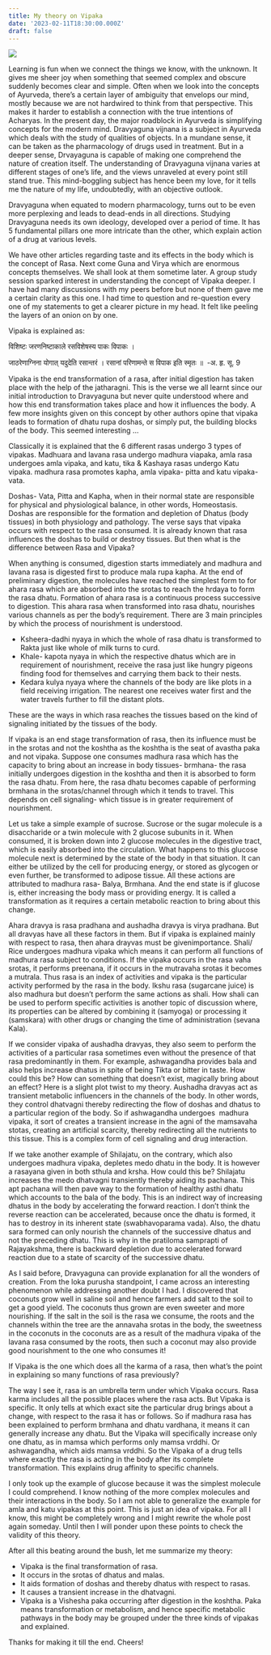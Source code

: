 ```yaml
---
title: My theory on Vipaka
date: '2023-02-11T18:30:00.000Z'
draft: false
---
```


![](/uploads/julien-tromeur-XChsbHDigQM-unsplash.jpg "")

Learning is fun when we connect the things we know, with the unknown. It gives me sheer joy when something that seemed complex and obscure suddenly becomes clear and simple. Often when we look into the concepts of Ayurveda, there’s a certain layer of ambiguity that envelops our mind, mostly because we are not hardwired to
think from that perspective. This makes it harder to establish a connection with the true intentions of Acharyas. In the present day, the major roadblock in Ayurveda is simplifying concepts for the modern mind. Dravyaguna vijnana is a subject in Ayurveda which deals with the study of qualities of objects. In a mundane sense, it can be taken as the pharmacology of drugs used in treatment. But in a deeper sense, Drvayaguna is capable of making one comprehend the nature of creation itself. The understanding of Dravyaguna vijnana varies at different stages of
one’s life, and the views unraveled at every point still stand true. This mind-boggling subject has hence been my love, for it tells me the nature of my life, undoubtedly, with an objective outlook.&#x20;

Dravyaguna when equated to modern pharmacology, turns out to be even more perplexing and leads to dead-ends in all directions. Studying Dravyaguna needs its own ideology, developed over a period of time. It has 5 fundamental pillars one more intricate than the other, which explain action of a drug at various levels.&#x20;

We have other articles regarding taste and its effects in the body which is the concept of Rasa. Next come Guna and Virya which are enormous concepts themselves. We shall look at them sometime later. A group study session sparked interest in understanding the concept of Vipaka deeper. I have had many discussions with my peers before but none of them gave me a certain clarity as this one. I had time to question and re-question every one of my statements to get a clearer picture in my head. It felt like peeling the layers of an onion on by one.&#x20;

Vipaka is explained as:

विशिष्टः जरणनिष्टाकाले रसविशेषस्य पाकः विपाकः ।&#x20;

जाठरेणाग्निना योगात् यदुदेति रसान्तरं ।&#x20;
रसानां परिणामन्ते स विपाक इति स्मृतः ॥   -अ. हृ. सू. 9&#x20;

Vipaka is the end transformation of a rasa, after initial digestion has taken place with the help of the jatharagni. This is the verse we all learnt since our initial introduction to Dravyaguna but never quite understood where and how this end transformation takes place and how it influences the body. A few more insights given on this concept by other authors opine that vipaka leads to formation of dhatu rupa doshas, or simply put, the building blocks of the body. This seemed interesting …

Classically it is explained that the 6 different rasas undergo 3 types of vipakas. Madhuara and lavana rasa undergo madhura viapaka, amla rasa undergoes amla vipaka, and katu, tika & Kashaya rasas undergo Katu vipaka. madhura rasa promotes kapha, amla vipaka- pitta and katu vipaka- vata.&#x20;

Doshas- Vata, Pitta and Kapha, when in their normal state are responsible for physical and physiological balance, in other words, Homeostasis. Doshas are responsible for the formation and depletion of Dhatus (body tissues) in both physiology and pathology. The verse says that vipaka occurs with respect to the rasa consumed. It is already known that rasa influences the doshas to build or destroy tissues. But then what is the difference between Rasa and Vipaka?&#x20;

When anything is consumed, digestion starts immediately and madhura and lavana rasa is digested first to produce mala rupa kapha. At the end of preliminary digestion, the molecules have reached the simplest form to for ahara rasa which are absorbed into the srotas to reach the hrdaya to form the rasa dhatu. Formation of ahara rasa is a continuous process successive to digestion. This ahara rasa when transformed into rasa dhatu, nourishes various channels as per the body’s requirement. There are 3 main principles by which the process of nourishment is understood.&#x20;

* Ksheera-dadhi nyaya in which the whole of rasa dhatu is transformed to Rakta just like whole of milk turns to curd.&#x20;
* Khale- kapota nyaya in which the respective dhatus which are in requirement of nourishment, receive the rasa just like hungry pigeons finding food for themselves and carrying them back to their nests.
* Kedara kulya nyaya where the channels of the body are like plots in a field receiving irrigation. The nearest one receives water first and the water travels further to fill the distant plots.&#x20;

These are the ways in which rasa reaches the tissues based on the kind of signaling initiated by the tissues of the body.&#x20;

If vipaka is an end stage transformation of rasa, then its influence must be in the srotas and not the koshtha as the koshtha is the seat of avastha paka and not vipaka. Suppose one consumes madhura rasa which has the capacity to bring about an increase in body tissues- brmhana- the rasa initially undergoes digestion in the koshtha and then it is absorbed to form the rasa dhatu. From here, the rasa dhatu becomes capable of performing brmhana in the srotas/channel through which it tends to travel. This depends on cell signaling- which tissue is in greater requirement of nourishment.&#x20;

Let us take a simple example of sucrose. Sucrose or the sugar molecule is a disaccharide or a twin molecule with 2 glucose subunits in it. When consumed, it is broken down into 2 glucose molecules in the digestive tract, which is easily absorbed into the circulation. What happens to this glucose molecule next is determined by the state of the body in that situation. It can either be utilized by the cell for producing energy, or stored as glycogen or even further, be transformed to adipose tissue. All these actions are attributed to madhura rasa- Balya, Brmhana. And the end state is if glucose is, either increasing the body mass or providing energy. It is called a transformation as it requires a certain metabolic reaction to bring about this change.&#x20;

Ahara dravya is rasa pradhana and aushadha dravya is virya pradhana. But all dravyas have all these factors in them. But if vipaka is explained mainly with respect to rasa, then ahara drayvas must be givenimportance. Shali/ Rice undergoes madhura vipaka which means it can perform all functions of madhura rasa subject to conditions. If the vipaka occurs in the rasa vaha srotas, it performs preenana, if it occurs in the mutravaha srotas it becomes a mutrala. Thus rasa is an index of activities and vipaka is the particular activity performed by the rasa in the body. Ikshu rasa (sugarcane juice) is also madhura but doesn’t perform the same actions as shali. How shali can be used to perform specific activities is another topic of discussion where, its properties can be altered by combining it (samyoga) or processing it (samskara) with other drugs or changing the time of administration (sevana Kala).&#x20;

If we consider vipaka of aushadha dravyas, they also seem to perform the activities of a particular rasa sometimes even without the presence of that rasa predominantly in them. For example, ashwagandha provides bala and also helps increase dhatus in spite of being Tikta or bitter in taste. How could this be? How can something that doesn’t exist, magically bring about an effect? Here is a slight plot twist to my theory. Aushadha dravyas act as transient
metabolic influencers in the channels of the body. In other words, they control dhatvagni thereby redirecting the flow of doshas and dhatus to a particular region of the body. So if ashwagandha undergoes  madhura vipaka, it sort of creates a transient increase in the agni of the mamsavaha stotas, creating an artificial scarcity, thereby redirecting all the nutrients to this tissue. This is a complex form of cell signaling and drug interaction.

If we take another example of Shilajatu, on the contrary, which also undergoes madhura vipaka, depletes medo dhatu in the body. It is however a rasayana given in both sthula and krsha. How could this be? Shilajatu increases the medo dhatvagni transiently thereby aiding its pachana. This apt pachana will then pave way to the formation of healthy asthi dhatu which accounts to the bala of the body. This is an indirect way of increasing dhatus in the body by accelerating the forward reaction. I don’t think the reverse reaction can be accelerated, because once the dhatu is formed, it has to destroy in its inherent state (swabhavoparama vada). Also, the dhatu sara formed can only
nourish the channels of the successive dhatus and not the preceding dhatu. This is why in the pratiloma samprapti of Rajayakshma, there is backward depletion due to accelerated forward reaction due to a state of scarcity of the
successive dhatu.&#x20;

As I said before, Dravyaguna can provide explanation for all the wonders of creation. From the loka purusha standpoint, I came across an interesting phenomenon while addressing another doubt I had. I discovered that
coconuts grow well in saline soil and hence farmers add salt to the soil to get a good yield. The coconuts thus grown are even sweeter and more nourishing. If the salt in the soil is the rasa we consume, the roots and the channels within the tree are the annavaha srotas in the body, the sweetness in the coconuts in the coconuts are as a result of the madhura vipaka of the lavana rasa consumed by the roots, then such a coconut may also provide good nourishment to the one who consumes it!

If Vipaka is the one which does all the karma of a rasa, then what’s the point in explaining so many functions of rasa previously?&#x20;

The way I see it, rasa is an umbrella term under which Vipaka occurs. Rasa karma includes all the possible places where the rasa acts. But Vipaka is specific. It only tells at which exact site the particular drug brings about a change, with respect to the rasa it has or follows. So if madhura rasa has been explained to perform brmhana and dhatu vardhana, it means it can generally increase any dhatu. But the Vipaka will specifically increase only one dhatu, as in mamsa which performs only mamsa vrddhi. Or ashwagandha, which aids mamsa vrddhi. So the Vipaka of a drug tells where exactly the rasa is acting in the body after its complete transformation. This explains drug
affinity to specific channels.&#x20;

I only took up the example of glucose because it was the simplest molecule I could comprehend. I know nothing of the more complex molecules and their interactions in the body. So I am not able to generalize the example for amla and katu vipakas at this point. This is just an idea of vipaka. For all I know, this might be completely wrong and I might rewrite the whole post again someday. Until then I will ponder upon these points to check the validity of this theory.&#x20;

After all this beating around the bush, let me summarize my theory:

* Vipaka is the final transformation of rasa.&#x20;
* It occurs in the srotas of dhatus and malas.
* It aids formation of doshas and thereby dhatus with respect to rasas. 
* It causes a transient increase in the dhatvagni.&#x20;
* Vipaka is a Vishesha paka occurring after digestion in the koshtha. Paka means transformation or metabolism, and hence specific metabolic pathways in the body may be grouped under the three kinds of vipakas and explained.

Thanks for making it till the end. Cheers!
